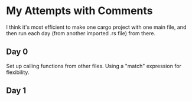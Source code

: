 # My Attempts with Comments

I think it's most efficient to make one cargo project with one main file, and then run each day (from another imported .rs file) from there. 

## Day 0
Set up calling functions from other files. Using a "match" expression for flexibility.

## Day 1